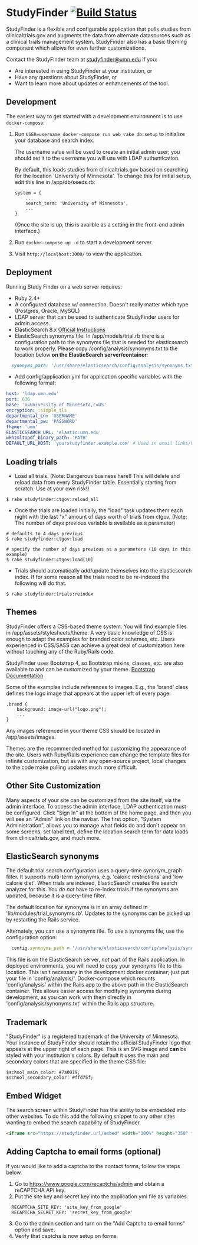 # StudyFinder [![Build Status](https://github.com/ahcis-rds/study_finder/actions/workflows/ci.yml/badge.svg?branch=master)](https://github.com/ahcis-rds/study_finder/actions/workflows/ci.yml?query=branch%3Amaster)

StudyFinder is a flexible and configurable application that pulls studies from
clinicaltrials.gov and augments the data from alternate datasources such as a
clinical trials management system. StudyFinder also has a basic theming
component which allows for even further customizations.

Contact the StudyFinder team at studyfinder@umn.edu if you:
- Are interested in using StudyFinder at your institution, or
- Have any questions about StudyFinder, or
- Want to learn more about updates or enhancements of the tool.

## Development

The easiest way to get started with a development environment is to use `docker-compose`:

1. Run `USER=username docker-compose run web rake db:setup` to initialize your
database and search index. 

    The username value will be used to create an initial admin user; you should set it to the username you will use with LDAP authentication.

    By default, this loads studies from clinicaltrials.gov based on searching for the location 'University of Minnesota'. To change this for initial setup, edit this line in /app/db/seeds.rb:

    ```
    system = {
        ...
        search_term: 'University of Minnesota',
        ...
    }
    ```
    (Once the site is up, this is availble as a setting in the front-end admin interface.)
1. Run `docker-compose up -d` to start a development server.
1. Visit `http://localhost:3000/` to view the application.

## Deployment

Running Study Finder on a web server requires:

- Ruby 2.4+
- A configured database w/ connection.  Doesn't really matter which type (Postgres, Oracle, MySQL)
- LDAP server that can be used to authenticate StudyFinder users for admin access.  
- ElasticSearch 8.x [Official Instructions](https://www.elastic.co/guide/en/elasticsearch/reference/current/install-elasticsearch.html)
- ElasticSearch synonyms file. In /app/models/trial.rb there is a configuration path to the synonyms file that is needed for elasticsearch to work properly. Please copy /config/analysis/synonyms.txt to the location below **on the ElasticSearch server/container**:

```ruby
  synonyms_path: '/usr/share/elasticsearch/config/analysis/synonyms.txt'.to_s
```
- Add config/application.yml for application specific variables with the following format:

```yaml
host: 'ldap.umn.edu'
port: 636
base: 'o=University of Minnesota,c=US'
encryption: :simple_tls
departmental_cn: 'USERNAME'
departmental_pw: 'PASSWORD'
theme: 'umn'
ELASTICSEARCH_URL: 'elastic.umn.edu'
wkhtmltopdf_binary_path: 'PATH'
DEFAULT_URL_HOST: 'yourstudyfinder.example.com' # Used in email links/URLs

```

## Loading trials

- Load all trials.  (Note: Dangerous business here!!  This will delete and reload data from every StudyFinder table.  Essentially starting from scratch. Use at your own risk!)

```
$ rake studyfinder:ctgov:reload_all
```

- Once the trials are loaded initially, the "load" task updates them each night with the last "x" amount of days worth of trials from ctgov.  (Note: The number of days previous variable is available as a parameter)

```
# defaults to 4 days previous
$ rake studyfinder:ctgov:load

# specify the number of days previous as a parameters (10 days in this example)
$ rake studyfinder:ctgov:load[10]
```

- Trials should automatically add/update themselves into the elasticsearch index.  If for some reason all the trials need to be re-indexed the following will do that.

```
$ rake studyfinder:trials:reindex
```

## Themes

StudyFinder offers a CSS-based theme system. You will find example files in /app/assets/stylesheets/theme. A very basic knowledge of CSS is enough to adapt the examples for branded color schemes, etc. Users experienced in CSS/SASS can achieve a great deal of customization here without touching any of the Ruby/Rails code. 

StudyFinder uses Bootstrap 4, so Bootstrap mixins, classes, etc. are also available to and can be customized by your theme. [Bootstrap Documentation](https://getbootstrap.com/docs/4.6/getting-started/introduction/)

Some of the examples include references to images. E.g., the 'brand' class defines the logo image that appears at the upper left of every page:

```
.brand {
    background: image-url("logo.png");
    ...
}
```

Any images referenced in your theme CSS should be located in /app/assets/images. 

Themes are the recommended method for customizing the appearance of the site. Users with Ruby/Rails experience can change the template files for infinite customization, but as with any open-source project, local changes to the code make pulling updates much more difficult. 

## Other Site Customization

Many aspects of your site can be customized from the site itself, via the admin interface. To access the admin interface, LDAP authentication must be configured. Click "Sign In" at the bottom of the home page, and then you will see an "Admin" link on the navbar. The first option, "System Administration", allows you to manage what fields do and don't appear on some screens, set label text, define the location search term for data loads from clinicaltrials.gov, and much more. 

## ElasticSearch synonyms

The default trial search configuration uses a query-time synonym_graph filter. It supports multi-term synonyms, e.g. 'caloric restrictions' and 'low calorie diet'. When trials are indexed, ElasticSearch creates the search analyzer for this. You *do not* have to re-index trials if the synonyms are updated, because it is a query-time filter. 

The default location for synonyms is in an array defined in 'lib/modules/trial_synonyms.rb'. Updates to the synonyms can be picked up by restarting the Rails service. 

Alternately, you can use a synonyms file. To use a synonyms file, use the configuration option:

```ruby
  config.synonyms_path = '/usr/share/elasticsearch/config/analysis/synonyms.txt'
```

This file is on the ElasticSearch server, *not* part of the Rails application. In deployed environments, you will need to copy your synonyms file to this location. This isn't necessary in the development docker container; just put your file in 'config/analysis/'. Docker-compose which mounts 'config/analysis' within the Rails app to the above path in the ElasticSearch  container. This allows easier access for modifying synonyms during development, as you can work with them directly in 'config/analysis/synonyms.txt' within the Rails app structure.

## Trademark

"StudyFinder" is a registered trademark of the University of Minnesota. Your instance of StudyFinder should retain the official StudyFinder logo that appears at the upper right of each page. This is an SVG image and **can** be styled with your institution's colors. By default it uses the main and secondary colors that are specified in the theme CSS file: 

```
$school_main_color: #7a0019;
$school_secondary_color: #ffd75f;
```

## Embed Widget

The search screen within StudyFinder has the ability to be embedded into other websites. To do this add the following snippet to any other sites wanting to embed the search capability of StudyFinder.

```html
<iframe src="https://studyfinder.url/embed" width="100%" height="350" frameborder="0"></iframe>
```

## Adding Captcha to email forms (optional)

If you would like to add a captcha to the contact forms, follow the steps below.

1. Go to https://www.google.com/recaptcha/admin and obtain a reCAPTCHA API key.
2. Put the site key and secret key into the application.yml file as variables.
```
  RECAPTCHA_SITE_KEY: 'site_key_from_google'
  RECAPTCHA_SECRET_KEY: 'secret_key_from_google'
```
3. Go to the admin section and turn on the "Add Captcha to email forms" option and save.
4. Verify that captcha is now setup on forms.
